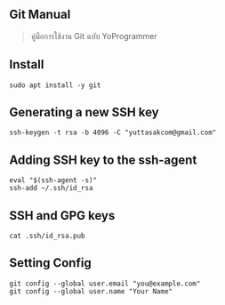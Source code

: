 ## Git Manual
> คู่มือการใช้งาน Git ฉบับ YoProgrammer

## Install
```
sudo apt install -y git
```

## Generating a new SSH key
```
ssh-keygen -t rsa -b 4096 -C "yuttasakcom@gmail.com"
```

## Adding SSH key to the ssh-agent
```
eval "$(ssh-agent -s)"
ssh-add ~/.ssh/id_rsa
```

## SSH and GPG keys
```
cat .ssh/id_rsa.pub
```

## Setting Config
```
git config --global user.email "you@example.com"
git config --global user.name "Your Name"